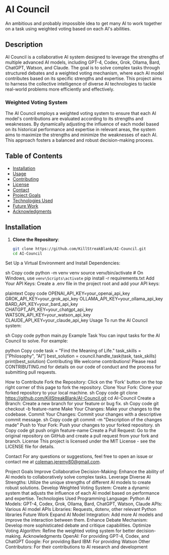 # AI Council

An ambitious and probably impossible idea to get many AI to work together on a task using weighted voting based on each AI's abilities.

## Description

AI Council is a collaborative AI system designed to leverage the strengths of multiple advanced AI models, including GPT-4, Codex, Grok, Ollama, Bard, ChatGPT, Watson, and Claude. The goal is to solve complex tasks through structured debates and a weighted voting mechanism, where each AI model contributes based on its specific strengths and expertise. This project aims to harness the collective intelligence of diverse AI technologies to tackle real-world problems more efficiently and effectively.

### Weighted Voting System

The AI Council employs a weighted voting system to ensure that each AI model's contributions are evaluated according to its strengths and weaknesses. By dynamically adjusting the influence of each model based on its historical performance and expertise in relevant areas, the system aims to maximize the strengths and minimize the weaknesses of each AI. This approach fosters a balanced and robust decision-making process.

## Table of Contents

- [Installation](#installation)
- [Usage](#usage)
- [Contributing](#contributing)
- [License](#license)
- [Contact](#contact)
- [Project Goals](#project-goals)
- [Technologies Used](#technologies-used)
- [Future Work](#future-work)
- [Acknowledgments](#acknowledgments)

## Installation

1. **Clone the Repository**:
   ```sh
   git clone https://github.com/KillStreakBlank/AI-Council.git
   cd AI-Council
Set Up a Virtual Environment and Install Dependencies:

sh
Copy code
python -m venv venv
source venv/bin/activate  # On Windows, use `venv\Scripts\activate`
pip install -r requirements.txt
Add Your API Keys:
Create a .env file in the project root and add your API keys:

plaintext
Copy code
OPENAI_API_KEY=your_openai_api_key
GROK_API_KEY=your_grok_api_key
OLLAMA_API_KEY=your_ollama_api_key
BARD_API_KEY=your_bard_api_key
CHATGPT_API_KEY=your_chatgpt_api_key
WATSON_API_KEY=your_watson_api_key
CLAUDE_API_KEY=your_claude_api_key
Usage
To run the AI Council system:

sh
Copy code
python main.py
Example Task
You can input tasks for the AI Council to solve. For example:

python
Copy code
task = "Find the Meaning of Life."
task_skills = ["Philosophy", "AI"]
best_solution = council.handle_task(task, task_skills)
print(best_solution)
Contributing
We welcome contributions! Please read CONTRIBUTING.md for details on our code of conduct and the process for submitting pull requests.

How to Contribute
Fork the Repository: Click on the 'Fork' button on the top right corner of this page to fork the repository.
Clone Your Fork: Clone your forked repository to your local machine.
sh
Copy code
git clone https://github.com/KillStreakBlank/AI-Council.git
cd AI-Council
Create a Branch: Create a new branch for your feature or bug fix.
sh
Copy code
git checkout -b feature-name
Make Your Changes: Make your changes to the codebase.
Commit Your Changes: Commit your changes with a descriptive commit message.
sh
Copy code
git commit -m "Description of the changes made"
Push to Your Fork: Push your changes to your forked repository.
sh
Copy code
git push origin feature-name
Create a Pull Request: Go to the original repository on GitHub and create a pull request from your fork and branch.
License
This project is licensed under the MIT License - see the LICENSE file for details.

Contact
For any questions or suggestions, feel free to open an issue or contact me at coleman.jeremy80@gmail.com.

Project Goals
Improve Collaborative Decision-Making: Enhance the ability of AI models to collaboratively solve complex tasks.
Leverage Diverse AI Strengths: Utilize the unique strengths of different AI models to create robust solutions.
Develop Weighted Voting System: Create a dynamic system that adjusts the influence of each AI model based on performance and expertise.
Technologies Used
Programming Language: Python
AI Models: GPT-4, Codex, Grok, Ollama, Bard, ChatGPT, Watson, Claude
APIs: Various AI model APIs
Libraries: Requests, dotenv, other relevant Python libraries
Future Work
Expand AI Model Integration: Add more AI models and improve the interaction between them.
Enhance Debate Mechanism: Develop more sophisticated debate and critique capabilities.
Optimize Voting Algorithm: Refine the weighted voting system for better decision-making.
Acknowledgments
OpenAI: For providing GPT-4, Codex, and ChatGPT
Google: For providing Bard
IBM: For providing Watson
Other Contributors: For their contributions to AI research and development
